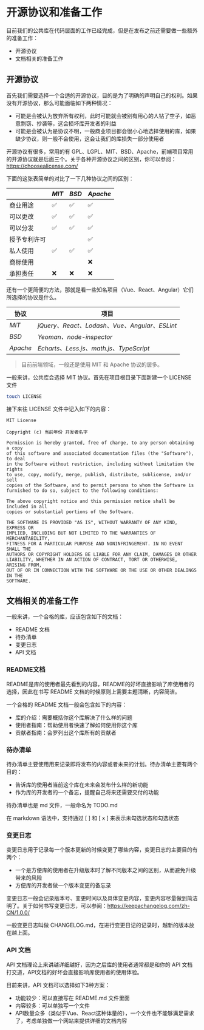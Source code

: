 # 开源协议和准备工作

目前我们的公共库在代码层面的工作已经完成，但是在发布之前还需要做一些额外的准备工作：

- 开源协议
- 文档相关的准备工作



## 开源协议

首先我们需要选择一个合适的开源协议，目的是为了明确的声明自己的权利。如果没有开源协议，那么可能面临如下两种情况：

- 可能是会被认为放弃所有权利，此时可能就会被别有用心的人钻了空子，如恶意剽窃、抄袭等，这会损坏库开发者的利益
- 可能是会被认为是协议不明，一般商业项目都会很小心地选择使用的库，如果缺少协议，则一般不会使用，这会让我们的库损失一部分使用者

开源协议有很多，常用的有 GPL、LGPL、MIT、BSD、Apache，前端项目常用的开源协议就是后面三个。关于各种开源协议之间的区别，你可以参阅：https://choosealicense.com/

下面的这张表简单的对比了一下几种协议之间的区别：

|              | *MIT* | *BSD* | *Apache* |
| ------------ | ----- | ----- | -------- |
| 商业用途     | ✅     | ✅     | ✅        |
| 可以更改     | ✅     | ✅     | ✅        |
| 可以分发     | ✅     | ✅     | ✅        |
| 授予专利许可 |       |       | ✅        |
| 私人使用     | ✅     | ✅     | ✅        |
| 商标使用     |       |       | ❌        |
| 承担责任     | ❌     | ❌     | ❌        |

还有一个更简便的方法，那就是看一些知名项目（Vue、React、Angular）它们所选择的协议是什么。

| 协议     | 项目                                          |
| -------- | --------------------------------------------- |
| *MIT*    | *jQuery、React、Lodash、Vue、Angular、ESLint* |
| *BSD*    | *Yeoman、node-inspector*                      |
| *Apache* | *Echarts、Less.js、math.js、TypeScript*       |

> 目前前端领域，一般还是使用 MIT 和 Apache 协议的居多。



一般来讲，公共库会选择 MIT 协议。首先在项目根目录下面新建一个 LICENSE 文件

```bash
touch LICENSE
```

接下来往 LICENSE 文件中记入如下的内容：

```
MIT License

Copyright (c) 当前年份 开发者名字

Permission is hereby granted, free of charge, to any person obtaining a copy
of this software and associated documentation files (the "Software"), to deal
in the Software without restriction, including without limitation the rights
to use, copy, modify, merge, publish, distribute, sublicense, and/or sell
copies of the Software, and to permit persons to whom the Software is
furnished to do so, subject to the following conditions:

The above copyright notice and this permission notice shall be included in all
copies or substantial portions of the Software.

THE SOFTWARE IS PROVIDED "AS IS", WITHOUT WARRANTY OF ANY KIND, EXPRESS OR
IMPLIED, INCLUDING BUT NOT LIMITED TO THE WARRANTIES OF MERCHANTABILITY,
FITNESS FOR A PARTICULAR PURPOSE AND NONINFRINGEMENT. IN NO EVENT SHALL THE
AUTHORS OR COPYRIGHT HOLDERS BE LIABLE FOR ANY CLAIM, DAMAGES OR OTHER
LIABILITY, WHETHER IN AN ACTION OF CONTRACT, TORT OR OTHERWISE, ARISING FROM,
OUT OF OR IN CONNECTION WITH THE SOFTWARE OR THE USE OR OTHER DEALINGS IN THE
SOFTWARE.
```



## 文档相关的准备工作

一般来讲，一个合格的库，应该包含如下的文档：

- README 文档
- 待办清单
- 变更日志
- API 文档



### README文档

README是库的使用者最先看到的内容，README的好坏直接影响了库使用者的选择，因此在书写 README 文档的时候原则上需要主题清晰，内容简洁。

一个合格的 README 文档一般会包含如下的内容：

- 库的介绍：需要概括你这个库解决了什么样的问题
- 使用者指南：帮助使用者快速了解如何使用你这个库
- 贡献者指南：会罗列出这个库所有的贡献者



### 待办清单

待办清单主要使用用来记录即将发布的内容或者未来的计划。待办清单主要有两个目的：

- 告诉库的使用者当前这个库在未来会发布什么样的新功能
- 作为库的开发者的一个备忘，提醒自己将来还需要交付的功能

待办清单也是 md 文件，一般命名为 TODO.md

在 markdown 语法中，支持通过 [ ] 和 [ x ] 来表示未勾选状态和勾选状态





### 变更日志

变更日志用于记录每一个版本更新的时候变更了哪些内容，变更日志的主要目的有两个：

- 一个是方便库的使用者在升级版本时了解不同版本之间的区别，从而避免升级带来的风险
- 方便库的开发者做一个版本变更的备忘录

变更日志一般会记录版本号、变更时间以及具体变更内容，变更内容尽量做到简洁明了。关于如何书写变更日志，可以参阅：https://keepachangelog.com/zh-CN/1.0.0/

一般变更日志叫做 CHANGELOG.md，在进行变更日记的记录时，越新的版本放在越上面。





### API 文档

API 文档理论上来讲越详细越好，因为之后库的使用者通常都是和你的 API 文档打交道，API文档的好坏会直接影响库使用者的使用体验。

目前来讲，API 文档可以选择如下3种方案：

- 功能较少：可以直接写在 README.md 文件里面
- 内容较多：可以单独写一个文件
- API数量众多（类似于Vue、React这种体量的），一个文件也不能够满足需求了，考虑单独做一个网站来提供详细的文档内容